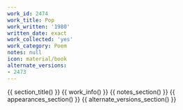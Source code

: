 ```yaml
---
work_id: 2474
work_title: Pop
work_written: '1980'
written_date: exact
work_collected: 'yes'
work_category: Poem
notes: null
icon: material/book
alternate_versions:
- 2473
---
```


{{ section_title() }}
{{ work_info() }}
{{ notes_section() }}
{{ appearances_section() }}
{{ alternate_versions_section() }}